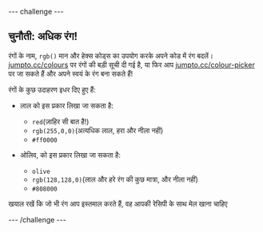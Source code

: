 --- challenge ---

## चुनौती: अधिक रंग!

रंगों के नाम, `rgb()` मान और हेक्स कोड्स का उपयोग करके अपने कोड में रंग बदलें। <a href="http://jumpto.cc/colours" target="_blank">jumpto.cc/colours</a> पर रंगों की बड़ी सूची दी गई है, या फिर आप <a href="http://jumpto.cc/colour-picker" target="_blank">jumpto.cc/colour-picker</a> पर जा सकते हैं और अपने स्वयं के रंग बना सकते हैं!

रंगों के कुछ उदाहरण इधर दिए हुए हैं:

+ लाल को इस प्रकार लिखा जा सकता है:
    
    + `red`(ज़ाहिर सी बात है!)
    + `rgb(255,0,0)`(अत्यधिक लाल, हरा और नीला नहीं)
    + `#ff0000`

+ ओलिव, को इस प्रकार लिखा जा सकता है:
    
    + `olive`
    + `rgb(128,128,0)`(लाल और हरे रंग की कुछ मात्रा, और नीला नहीं)
    + `#808000`

खयाल रखें कि जो भी रंग आप इस्तमाल करते हैं, वह आपकी रेसिपी के साथ मेल खाना चाहिए

--- /challenge ---